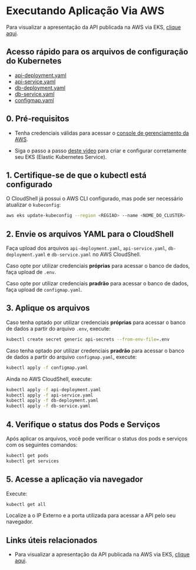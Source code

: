 # Executando Aplicação Via AWS

Para visualizar a apresentação da API publicada na AWS via EKS, [clique aqui](https://alinsperedu-my.sharepoint.com/:v:/g/personal/pedroabd_al_insper_edu_br/Eab51V6KtG1Ek806k5SPa8kBPF10TUSl7mH2-pckPepvFQ).

## Acesso rápido para os arquivos de configuração do Kubernetes

+ [api-deployment.yaml](api-deployment.yaml)
+ [api-service.yaml](api-service.yaml)
+ [db-deployment.yaml](db-deployment.yaml)
+ [db-service.yaml](db-service.yaml)
+ [configmap.yaml](configmap.yaml)

## 0. Pré-requisitos

+ Tenha credenciais válidas para acessar o [console de gerenciamento da AWS](https://aws.amazon.com/pt/console/).

+ Siga o passo a passo [deste vídeo](https://www.youtube.com/watch?v=JrT5YV1KMeY) para criar e configurar corretamente seu EKS (Elastic Kubernetes Service).

## 1. Certifique-se de que o kubectl está configurado

O CloudShell já possui o AWS CLI configurado, mas pode ser necessário atualizar o `kubeconfig`:

```bash
aws eks update-kubeconfig --region <REGIAO> --name <NOME_DO_CLUSTER>
```

## 2. Envie os arquivos YAML para o CloudShell

Faça upload dos arquivos `api-deployment.yaml`, `api-service.yaml`, `db-deployment.yaml` e `db-service.yaml` no AWS CloudShell.

Caso opte por utilizar credenciais **próprias** para acessar o banco de dados, faça upload de `.env`.

Caso opte por utilizar credenciais **pradrão** para acessar o banco de dados, faça upload de `configmap.yaml`.

## 3. Aplique os arquivos

Caso tenha optado por utilizar credenciais **próprias** para acessar o banco de dados a partir do arquivo `.env`, execute:

```bash
kubectl create secret generic api-secrets --from-env-file=.env
```

Caso tenha optado por utilizar credenciais **pradrão** para acessar o banco de dados a partir do arquivo `configmap.yaml`, execute:

```bash
kubectl apply -f configmap.yaml
```

Ainda no AWS CloudShell, execute:

```bash
kubectl apply -f api-deployment.yaml
kubectl apply -f api-service.yaml
kubectl apply -f db-deployment.yaml
kubectl apply -f db-service.yaml
```

## 4. Verifique o status dos Pods e Serviços

Após aplicar os arquivos, você pode verificar o status dos pods e serviços com os seguintes comandos:

```bash
kubectl get pods
kubectl get services
```

## 5. Acesse a aplicação via navegador

Execute:

```bash
kubectl get all
```

Localize a o IP Externo e a porta utilizada para acessar a API pelo seu navegador.

## Links úteis relacionados

+ Para visualizar a apresentação da API publicada na AWS via EKS, [clique aqui](https://alinsperedu-my.sharepoint.com/:v:/g/personal/pedroabd_al_insper_edu_br/Eab51V6KtG1Ek806k5SPa8kBPF10TUSl7mH2-pckPepvFQ).
